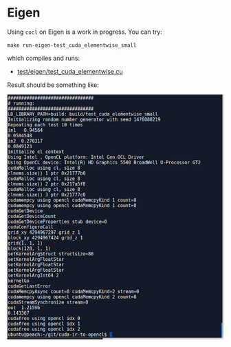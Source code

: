 # Eigen

Using `cocl` on Eigen is a work in progress.  You can try:
```
make run-eigen-test_cuda_elementwise_small
```
which compiles and runs:

- [test/eigen/test_cuda_elementwise.cu](https://github.com/hughperkins/cuda-on-cl/blob/master/test/eigen/test_cuda_elementwise_small.cu)

Result should be something like:

<img src="img/makeeigentestb.png?raw=true" />
